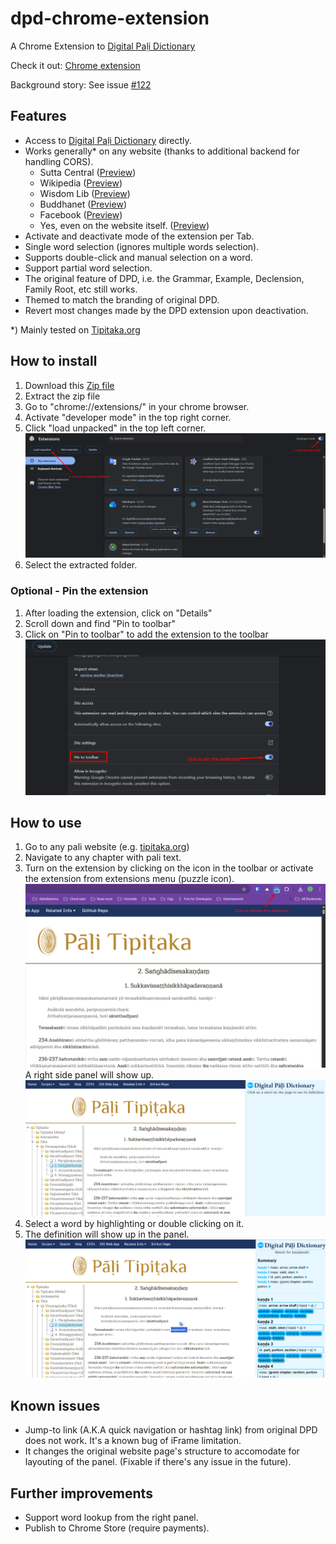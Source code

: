 # dpd-chrome-extension

A Chrome Extension to [Digital Paḷi Dictionary](https://github.com/digitalpalidictionary) 

Check it out: [Chrome extension](https://chromewebstore.google.com/detail/bbnpmiolklhoffmknahmpeedncncenlg?utm_source=item-share-cb)

Background story: See issue [#122](https://github.com/digitalpalidictionary/dpd-db/issues/122)

## Features

- Access to [Digital Paḷi Dictionary](https://github.com/digitalpalidictionary) directly.
- Works generally\* on any website (thanks to additional backend for handling CORS).
  - Sutta Central ([Preview](https://github.com/jordiyapz/dpd-chrome-extension/blob/main/docs/Screenshot_6.png))
  - Wikipedia ([Preview](https://github.com/jordiyapz/dpd-chrome-extension/blob/main/docs/Screenshot_2.png))
  - Wisdom Lib ([Preview](https://github.com/jordiyapz/dpd-chrome-extension/blob/main/docs/Screenshot_3.png))
  - Buddhanet ([Preview](https://github.com/jordiyapz/dpd-chrome-extension/blob/main/docs/Screenshot_4.png))
  - Facebook ([Preview](https://github.com/jordiyapz/dpd-chrome-extension/blob/main/docs/Screenshot_5.png))
  - Yes, even on the website itself. ([Preview](https://github.com/jordiyapz/dpd-chrome-extension/blob/main/docs/Screenshot_1.png))
- Activate and deactivate mode of the extension per Tab.
- Single word selection (ignores multiple words selection).
- Supports double-click and manual selection on a word.
- Support partial word selection.
- The original feature of DPD, i.e. the Grammar, Example, Declension, Family Root, etc still works.
- Themed to match the branding of original DPD.
- Revert most changes made by the DPD extension upon deactivation.

\*) Mainly tested on [Tipitaka.org](https://tipitaka.org)

## How to install

1. Download this [Zip file](https://github.com/jordiyapz/dpd-chrome-extension/releases/download/v1.0-beta/dpd-chrome.zip)
2. Extract the zip file
3. Go to "chrome://extensions/" in your chrome browser.
4. Activate "developer mode" in the top right corner.
5. Click "load unpacked" in the top left corner.
   ![Install extension](https://github.com/jordiyapz/dpd-chrome-extension/blob/main/docs/How-to-1.png)
6. Select the extracted folder.

### Optional - Pin the extension

1. After loading the extension, click on "Details"
2. Scroll down and find "Pin to toolbar"
3. Click on "Pin to toolbar" to add the extension to the toolbar
   ![Pin extension](https://github.com/jordiyapz/dpd-chrome-extension/blob/main/docs/How-to-2.png)

## How to use

1. Go to any pali website (e.g. [tipitaka.org](https://tipitaka.org/romn/#1556))
2. Navigate to any chapter with pali text.
3. Turn on the extension by clicking on the icon in the toolbar or activate the extension from extensions menu (puzzle icon).
   ![Activate extension](https://github.com/jordiyapz/dpd-chrome-extension/blob/main/docs/How-to-3.png)
   A right side panel will show up.
   ![Right side panel screenshot](https://github.com/jordiyapz/dpd-chrome-extension/blob/main/docs/Sidepanel-init.png)
4. Select a word by highlighting or double clicking on it.
5. The definition will show up in the panel.
   ![Right side panel result](https://github.com/jordiyapz/dpd-chrome-extension/blob/main/docs/Sidepanel-result.png)

## Known issues

- Jump-to link (A.K.A quick navigation or hashtag link) from original DPD does not work. It's a known bug of iFrame limitation.
- It changes the original website page's structure to accomodate for layouting of the panel. (Fixable if there's any issue in the future).

## Further improvements

- Support word lookup from the right panel.
- Publish to Chrome Store (require payments).
